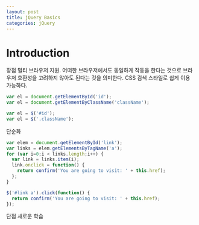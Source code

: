 ```yaml
---
layout: post
title: jQuery Basics
categories: jQuery
---
```


# Introduction

장점
멀티 브라우저 지원. 어떠한 브라우저에서도 동일하게 작동을 한다는 것으로 브라우저 호환성을 고려하지 않아도 된다는 것을 의미한다.
CSS 검색 스타일로 쉽게 이용 가능하다.

```javascript
var el = document.getElementById('id');
var el = document.getElementByClassName('className');
```

```javascript
var el = $('#id');
var el = $('.className');
```

단순화

```javascript
var elem = document.getElementById('link');
var links = elem.getElementsByTagName('a');
for (var i=0;i < links.length;i++) {
  var link = links.item(i);
  link.onclick = function() {
    return confirm('You are going to visit: ' + this.href);
  };
}
```
```javascript
$('#link a').click(function() {
  return confirm('You are going to visit: ' + this.href);
});
```
단점
새로운 학습
